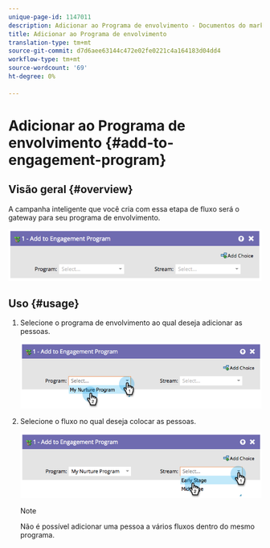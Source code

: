 ```yaml
---
unique-page-id: 1147011
description: Adicionar ao Programa de envolvimento - Documentos do marketing - Documentação do produto
title: Adicionar ao Programa de envolvimento
translation-type: tm+mt
source-git-commit: d7d6aee63144c472e02fe0221c4a164183d04dd4
workflow-type: tm+mt
source-wordcount: '69'
ht-degree: 0%

---
```



# Adicionar ao Programa de envolvimento {#add-to-engagement-program}

## Visão geral {#overview}

A campanha inteligente que você cria com essa etapa de fluxo será o gateway para seu programa de envolvimento.

![](assets/image2014-9-22-14-3a47-3a32.png)

## Uso {#usage}

1. Selecione o programa de envolvimento ao qual deseja adicionar as pessoas.

   ![](assets/image2014-9-22-14-3a47-3a36.png)

1. Selecione o fluxo no qual deseja colocar as pessoas.

   ![](assets/image2014-9-22-14-3a47-3a39.png)

   >[!NOTE]
   >
   >Não é possível adicionar uma pessoa a vários fluxos dentro do mesmo programa.

